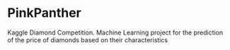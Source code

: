 # PinkPanther
Kaggle Diamond Competition. Machine Learning project for the prediction of the price of diamonds based on their characteristics
